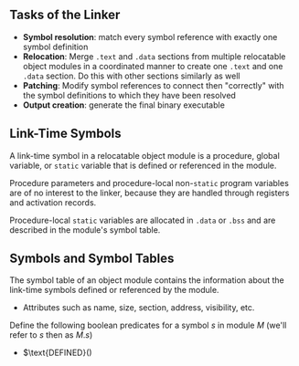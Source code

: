 
## Tasks of the Linker

- **Symbol resolution**: match every symbol reference with exactly one symbol definition
- **Relocation**: Merge `.text` and `.data` sections from multiple relocatable object modules in a coordinated manner to create one `.text` and one `.data` section. Do this with other sections similarly as well
- **Patching**: Modify symbol references to connect then "correctly" with the symbol definitions to which they have been resolved
- **Output creation**: generate the final binary executable

## Link-Time Symbols

A link-time symbol in a relocatable object module is a procedure, global variable, or `static` variable that is defined or referenced in the module.

Procedure parameters and procedure-local non-`static` program variables are of no interest to the linker, because they are handled through registers and activation records.

Procedure-local `static` variables are allocated in `.data` or `.bss` and are described in the module's symbol table.

## Symbols and Symbol Tables

The symbol table of an object module contains the information about the link-time symbols defined or referenced by the module.
- Attributes such as name, size, section, address, visibility, etc.

Define the following boolean predicates for a symbol $s$ in module $M$ (we'll refer to $s$ then as $M.s$)
- $\text{DEFINED}()